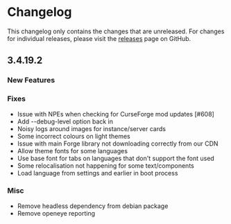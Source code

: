 # Changelog

This changelog only contains the changes that are unreleased. For changes for individual releases, please visit the
[releases](https://github.com/ATLauncher/ATLauncher/releases) page on GitHub.

## 3.4.19.2

### New Features

### Fixes
- Issue with NPEs when checking for CurseForge mod updates [#608]
- Add --debug-level option back in
- Noisy logs around images for instance/server cards
- Some incorrect colours on light themes
- Issue with main Forge library not downloading correctly from our CDN
- Allow theme fonts for some languages
- Use base font for tabs on languages that don't support the font used
- Some relocalisation not happening for some text/components
- Load language from settings and earlier in boot process

### Misc
- Remove headless dependency from debian package
- Remove openeye reporting
